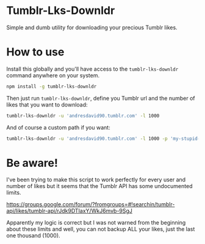 Tumblr-Lks-Downldr
==================

Simple and dumb utility for downloading your precious Tumblr likes.


How to use
==========

Install this globally and you'll have access to the ```tumblr-lks-downldr``` command anywhere on your system.
```sh
npm install -g tumblr-lks-downldr
```

Then just run ```tumblr-lks-downldr```, define you Tumblr url and the number of likes that you want to download:
```sh
tumblr-lks-downldr -u 'andresdavid90.tumblr.com' -l 1000
```

And of course a custom path if you want:
```sh
tumblr-lks-downldr -u 'andresdavid90.tumblr.com' -l 1000 -p 'my-stupid-folder/'
```

Be aware!
========================

I've been trying to make this script to work perfectly for every user and number of likes but it seems that
the Tumblr API has some undocumented limits.

https://groups.google.com/forum/?fromgroups=#!searchin/tumblr-api/likes/tumblr-api/rJdk9DTIaxY/WkJ6mvb-9SgJ

Apparently my logic is correct but I was not warned from the beginning about these limits and well, you can
not backup ALL your likes, just the last one thousand (1000).
